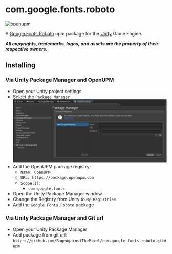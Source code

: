 # com.google.fonts.roboto

[![openupm](https://img.shields.io/npm/v/com.google.fonts.roboto?label=openupm&registry_uri=https://package.openupm.com)](https://openupm.com/packages/com.google.fonts.roboto/)

A [Google.Fonts.Roboto](https://fonts.google.com/specimen/Roboto) upm package for the [Unity](https://unity.com/) Game Engine.

***All copyrights, trademarks, logos, and assets are the property of their respective owners.***

## Installing

### Via Unity Package Manager and OpenUPM

- Open your Unity project settings
- Select the `Package Manager`
![scoped-registries](Documentation~/images/package-manager-scopes.png)
- Add the OpenUPM package registry:
  - `Name: OpenUPM`
  - `URL: https://package.openupm.com`
  - `Scope(s):`
    - `com.google.fonts`
- Open the Unity Package Manager window
- Change the Registry from Unity to `My Registries`
- Add the `Google.Fonts.Roboto` package

### Via Unity Package Manager and Git url

- Open your Unity Package Manager
- Add package from git url: `https://github.com/RageAgainstThePixel/com.google.fonts.roboto.git#upm`
